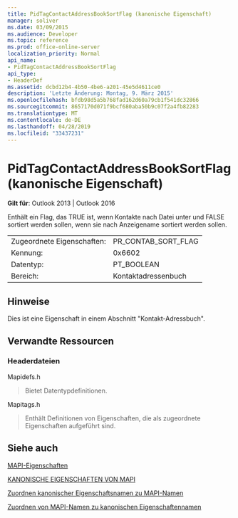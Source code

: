 ```yaml
---
title: PidTagContactAddressBookSortFlag (kanonische Eigenschaft)
manager: soliver
ms.date: 03/09/2015
ms.audience: Developer
ms.topic: reference
ms.prod: office-online-server
localization_priority: Normal
api_name:
- PidTagContactAddressBookSortFlag
api_type:
- HeaderDef
ms.assetid: dcbd12b4-4b50-4be6-a201-45e5d4611ce0
description: 'Letzte Änderung: Montag, 9. März 2015'
ms.openlocfilehash: bfdb98d5a5b768fad162d60a79cb1f541dc32866
ms.sourcegitcommit: 8657170d071f9bcf680aba50b9c07f2a4fb82283
ms.translationtype: MT
ms.contentlocale: de-DE
ms.lasthandoff: 04/28/2019
ms.locfileid: "33437231"
---
```

# <a name="pidtagcontactaddressbooksortflag-canonical-property"></a>PidTagContactAddressBookSortFlag (kanonische Eigenschaft)

  
  
**Gilt für**: Outlook 2013 | Outlook 2016 
  
Enthält ein Flag, das TRUE ist, wenn Kontakte nach Datei unter und FALSE sortiert werden sollen, wenn sie nach Anzeigename sortiert werden sollen. 
  
|||
|:-----|:-----|
|Zugeordnete Eigenschaften:  <br/> |PR_CONTAB_SORT_FLAG  <br/> |
|Kennung:  <br/> |0x6602  <br/> |
|Datentyp:  <br/> |PT_BOOLEAN  <br/> |
|Bereich:  <br/> |Kontaktadressenbuch  <br/> |
   
## <a name="remarks"></a>Hinweise

Dies ist eine Eigenschaft in einem Abschnitt "Kontakt-Adressbuch".
  
## <a name="related-resources"></a>Verwandte Ressourcen

### <a name="header-files"></a>Headerdateien

Mapidefs.h
  
> Bietet Datentypdefinitionen.
    
Mapitags.h
  
> Enthält Definitionen von Eigenschaften, die als zugeordnete Eigenschaften aufgeführt sind.
    
## <a name="see-also"></a>Siehe auch



[MAPI-Eigenschaften](mapi-properties.md)
  
[KANONISCHE EIGENSCHAFTEN VON MAPI](mapi-canonical-properties.md)
  
[Zuordnen kanonischer Eigenschaftsnamen zu MAPI-Namen](mapping-canonical-property-names-to-mapi-names.md)
  
[Zuordnen von MAPI-Namen zu kanonischen Eigenschaftennamen](mapping-mapi-names-to-canonical-property-names.md)

